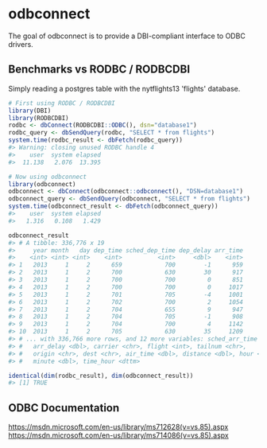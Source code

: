 
<!-- README.md is generated from README.Rmd. Please edit that file -->
odbconnect
==========

The goal of odbconnect is to provide a DBI-compliant interface to ODBC drivers.

Benchmarks vs RODBC / RODBCDBI
------------------------------

Simply reading a postgres table with the nytflights13 'flights' database.

``` r
# First using RODBC / RODBCDBI
library(DBI)
library(RODBCDBI)
rodbc <- dbConnect(RODBCDBI::ODBC(), dsn="database1")
rodbc_query <- dbSendQuery(rodbc, "SELECT * from flights")
system.time(rodbc_result <- dbFetch(rodbc_query))
#> Warning: closing unused RODBC handle 4
#>    user  system elapsed 
#>  11.138   2.076  13.395

# Now using odbconnect
library(odbconnect)
odbconnect <- dbConnect(odbconnect::odbconnect(), "DSN=database1")
odbconnect_query <- dbSendQuery(odbconnect, "SELECT * from flights")
system.time(odbconnect_result <- dbFetch(odbconnect_query))
#>    user  system elapsed 
#>   1.316   0.108   1.429

odbconnect_result
#> # A tibble: 336,776 x 19
#>     year month   day dep_time sched_dep_time dep_delay arr_time
#>    <int> <int> <int>    <int>          <int>     <dbl>    <int>
#> 1   2013     1     2      659            700        -1      959
#> 2   2013     1     2      700            630        30      917
#> 3   2013     1     2      700            700         0      851
#> 4   2013     1     2      700            700         0     1017
#> 5   2013     1     2      701            705        -4     1001
#> 6   2013     1     2      702            700         2     1054
#> 7   2013     1     2      704            655         9      947
#> 8   2013     1     2      704            705        -1      908
#> 9   2013     1     2      704            700         4     1142
#> 10  2013     1     2      705            630        35     1209
#> # ... with 336,766 more rows, and 12 more variables: sched_arr_time <int>,
#> #   arr_delay <dbl>, carrier <chr>, flight <int>, tailnum <chr>,
#> #   origin <chr>, dest <chr>, air_time <dbl>, distance <dbl>, hour <dbl>,
#> #   minute <dbl>, time_hour <dttm>

identical(dim(rodbc_result), dim(odbconnect_result))
#> [1] TRUE
```

ODBC Documentation
------------------

<https://msdn.microsoft.com/en-us/library/ms712628(v=vs.85).aspx> <https://msdn.microsoft.com/en-us/library/ms714086(v=vs.85).aspx>
